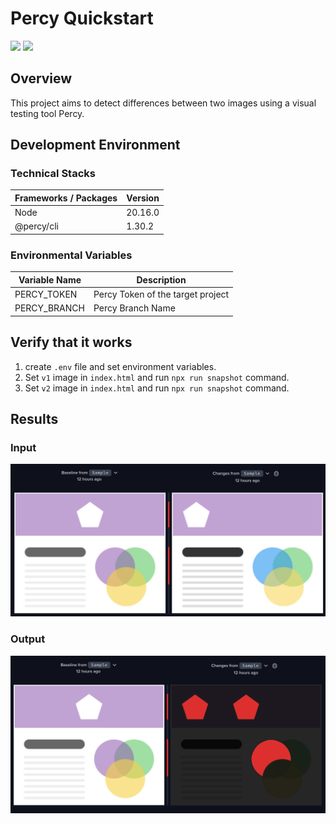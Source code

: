 # Percy Quickstart

<!-- シールド一覧 -->
<!-- 該当するプロジェクトの中から任意のものを選ぶ-->
<p style="display: inline">
  <!-- フロントエンドのフレームワーク一覧 -->
  <img src="https://img.shields.io/badge/-Node.js-000000.svg?logo=node.js&style=for-the-badge">
  <img src="https://img.shields.io/badge/-Percy-black.svg?logo=percy&style=for-the-badge">
</p>

## Overview

This project aims to detect differences between two images using a visual testing tool Percy.

## Development Environment

<!-- コンテナの作成方法、パッケージのインストール方法など、開発環境構築に必要な情報を記載 -->

### Technical Stacks

| Frameworks / Packages  | Version         | 
| ---------------------- | --------------- | 
| Node                   | 20.16.0         |
| @percy/cli             | 1.30.2          |


### Environmental Variables

| Variable Name          | Description                         | 
| ---------------------- | ----------------------------------- | 
| PERCY_TOKEN            | Percy Token of the target project   |
| PERCY_BRANCH           | Percy Branch Name                   |

## Verify that it works

1. create `.env` file and set environment variables.
2. Set `v1` image in `index.html` and run `npx run snapshot` command.
3. Set `v2` image in `index.html` and run `npx run snapshot` command.

## Results
### Input
![alt text](assets/image1.png)

### Output
![alt text](assets/image2.png)